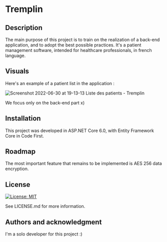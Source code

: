 # Tremplin

## Description
The main purpose of this project is to train on the realization of a back-end application, and to adopt the best possible practices.
It's a patient management software, intended for healthcare professionals, in french language.

## Visuals
Here's an example of a patient list in the application :

![Screenshot 2022-06-30 at 19-13-13 Liste des patients - Tremplin](https://user-images.githubusercontent.com/39767872/223584251-6b1b665a-27b4-40fe-b423-083ca9107d71.png)

We focus only on the back-end part x)

## Installation
This project was developed in ASP.NET Core 6.0, with Entity Framework Core in Code First.

## Roadmap
The most important feature that remains to be implemented is AES 256 data encryption.

## License
[![License: MIT](https://img.shields.io/badge/License-MIT-yellow.svg)](https://opensource.org/licenses/MIT)

See LICENSE.md for more information.

## Authors and acknowledgment
I'm a solo developer for this project :)
